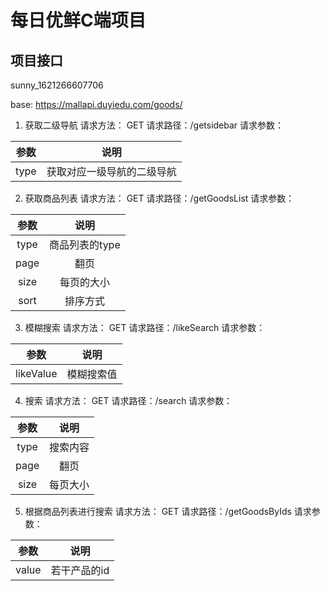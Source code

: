 # 每日优鲜C端项目

## 项目接口

sunny_1621266607706



base: https://mallapi.duyiedu.com/goods/

1. 获取二级导航
请求方法： GET
请求路径：/getsidebar
请求参数：

| 参数 | 说明|
| :---: | :---: |
| type | 获取对应一级导航的二级导航 |

2. 获取商品列表
请求方法： GET
请求路径：/getGoodsList
请求参数：

| 参数 | 说明|
| :---: | :---: |
| type | 商品列表的type |
| page | 翻页 |
| size | 每页的大小 |
| sort| 排序方式 |

3. 模糊搜索
请求方法： GET
请求路径：/likeSearch
请求参数：

| 参数 | 说明|
| :---: | :---: |
| likeValue | 模糊搜索值 |

4. 搜索
请求方法： GET
请求路径：/search
请求参数：

| 参数 | 说明|
| :---: | :---: |
| type | 搜索内容 |
| page | 翻页 |
| size | 每页大小 |

5. 根据商品列表进行搜索
请求方法： GET
请求路径：/getGoodsByIds
请求参数：

| 参数 | 说明|
| :---: | :---: |
| value | 若干产品的id |